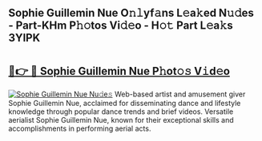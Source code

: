 ## Sophie Guillemin Nue O𝚗𝚕yf𝚊ns L𝚎a𝚔ed N𝚞𝚍es - Part-KHm P𝚑𝚘tos Vi𝚍𝚎o - H𝚘𝚝 Part L𝚎a𝚔s 3YlPK

# <h2><a href="http://kf0bvu.oniu.top/?m=Sophie+Guillemin+Nue">🔗👉 🔴 Sophie Guillemin Nue P𝚑ot𝚘𝚜 V𝚒d𝚎o</a></h2>

[![Sophie Guillemin Nue Nu𝚍e𝚜](https://i.imgur.com/0qMVB7G.gif)](http://kf0bvu.oniu.top/?m=Sophie+Guillemin+Nue)
Web-based artist and amusement giver Sophie Guillemin Nue, acclaimed for disseminating dance and lifestyle knowledge through popular dance trends and brief videos. Versatile aerialist Sophie Guillemin Nue, known for their exceptional skills and accomplishments in performing aerial acts.  
